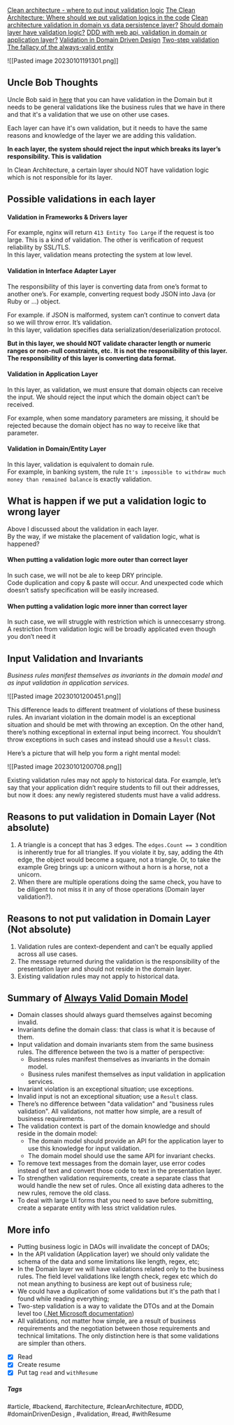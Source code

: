 [Clean architecture - where to put input validation logic](https://stackoverflow.com/questions/57603422/clean-architecture-where-to-put-input-validation-logic)
[The Clean Architecture: Where should we put validation logics in the code](https://ikenox.info/blog/where-to-put-validation-in-clean-architecture)
[Clean architecture validation in domain vs data persistence layer?](https://softwareengineering.stackexchange.com/questions/351419/clean-architecture-validation-in-domain-vs-data-persistence-layer)
[Should domain layer have validation logic?](https://softwareengineering.stackexchange.com/questions/436453/should-domain-layer-have-validation-logic)
[DDD with web api, validation in domain or application layer?](https://softwareengineering.stackexchange.com/questions/396334/ddd-with-web-api-validation-in-domain-or-application-layer)
[Validation in Domain Driven Design](https://stackoverflow.com/questions/52883013/validation-in-domain-driven-design)
[Two-step validation](https://learn.microsoft.com/en-us/dotnet/architecture/microservices/microservice-ddd-cqrs-patterns/domain-model-layer-validations#two-step-validation)
[The fallacy of the always-valid entity](https://jeffreypalermo.com/2009/05/the-fallacy-of-the-always-valid-entity)

![[Pasted image 20230101191301.png]]

## Uncle Bob Thoughts

Uncle Bob said in [here](https://groups.google.com/g/clean-code-discussion/c/latn4x6Zo7w/m/bFwtDI1XSA8J) that you can have validation in the Domain but it needs to be general validations like the business rules that we have in there and that it's a validation that we use on other use cases.

Each layer can have it's own validation, but it needs to have the same reasons and knowledge of the layer we are adding this validation.

**In each layer, the system should reject the input which breaks its layer’s responsibility. This is validation**

In Clean Architecture, a certain layer should NOT have validation logic which is not responsible for its layer.

## Possible validations in each layer

#### Validation in Frameworks & Drivers layer

For example, nginx will return `413 Entity Too Large` if the request is too large. This is a kind of validation. The other is verification of request reliability by SSL/TLS.  
In this layer, validation means protecting the system at low level.

#### Validation in Interface Adapter Layer

The responsibility of this layer is converting data from one’s format to another one’s. For example, converting request body JSON into Java (or Ruby or …) object.

For example. if JSON is malformed, system can’t continue to convert data so we will throw error. It’s validation.  
In this layer, validation specifies data serialization/deserialization protocol.

**But in this layer, we should NOT validate character length or numeric ranges or non-null constraints, etc.** **It is not the responsibility of this layer. The responsibility of this layer is converting data format.**

#### Validation in Application Layer

In this layer, as validation, we must ensure that domain objects can receive the input. We should reject the input which the domain object can’t be received.

For example, when some mandatory parameters are missing, it should be rejected because the domain object has no way to receive like that parameter.

#### Validation in Domain/Entity Layer

In this layer, validation is equivalent to domain rule.  
For example, in banking system, the rule `It's impossible to withdraw much money than remained balance` is exactly validation.

## What is happen if we put a validation logic to wrong layer

Above I discussed about the validation in each layer.  
By the way, if we mistake the placement of validation logic, what is happened?

#### When putting a validation logic more outer than correct layer

In such case, we will not be ale to keep DRY principle.  
Code duplication and copy & paste will occur. And unexpected code which doesn’t satisfy specification will be easily increased.

#### When putting a validation logic more inner than correct layer

In such case, we will struggle with restriction which is unneccesarry strong.  
A restriction from validation logic will be broadly applicated even though you don’t need it

## Input Validation and Invariants

_Business rules manifest themselves as invariants in the domain model and as input validation in application services._

![[Pasted image 20230101200451.png]]

This difference leads to different treatment of violations of these business rules. An invariant violation in the domain model is an exceptional situation and should be met with throwing an exception. On the other hand, there’s nothing exceptional in external input being incorrect. You shouldn’t throw exceptions in such cases and instead should use a `Result` class.

Here’s a picture that will help you form a right mental model:

![[Pasted image 20230101200708.png]]

Existing validation rules may not apply to historical data. For example, let’s say that your application didn’t require students to fill out their addresses, but now it does: any newly registered students must have a valid address.


## Reasons to put validation in Domain Layer (Not absolute)

1. A triangle is a concept that has 3 edges. The `edges.Count == 3` condition is inherently true for all triangles. If you violate it by, say, adding the 4th edge, the object would become a square, not a triangle. Or, to take the example Greg brings up: a unicorn without a horn is a horse, not a unicorn.
2. When there are multiple operations doing the same check, you have to be diligent to not miss it in any of those operations (Domain layer validation?).

## Reasons to not put validation in Domain Layer (Not absolute)

1.  Validation rules are context-dependent and can’t be equally applied across all use cases.
2.  The message returned during the validation is the responsibility of the presentation layer and should not reside in the domain layer.
3.  Existing validation rules may not apply to historical data.

## Summary of [Always Valid Domain Model](https://enterprisecraftsmanship.com/posts/always-valid-domain-model)

-   Domain classes should always guard themselves against becoming invalid.
-   Invariants define the domain class: that class is what it is because of them.
-   Input validation and domain invariants stem from the same business rules. The difference between the two is a matter of perspective:
    -   Business rules manifest themselves as invariants in the domain model.
    -   Business rules manifest themselves as input validation in application services.
-   Invariant violation is an exceptional situation; use exceptions.
-   Invalid input is not an exceptional situation; use a `Result` class.
-   There’s no difference between "data validation" and "business rules validation". All validations, not matter how simple, are a result of business requirements.
-   The validation context is part of the domain knowledge and should reside in the domain model:
    -   The domain model should provide an API for the application layer to use this knowledge for input validation.
    -   The domain model should use the same API for invariant checks.
-   To remove text messages from the domain layer, use error codes instead of text and convert those code to text in the presentation layer.
-   To strengthen validation requirements, create a separate class that would handle the new set of rules. Once all existing data adheres to the new rules, remove the old class.
-   To deal with large UI forms that you need to save before submitting, create a separate entity with less strict validation rules.

## More info

- Putting business logic in DAOs will invalidate the concept of DAOs;
- In the API validation (Application layer) we should only validate the schema of the data and some limitations like length, regex, etc;
- In the Domain layer we will have validations related only to the business rules. The field level validations like length check, regex etc which do not mean anything to business are kept out of business rule;
- We could have a duplication of some validations but it's the path that I found while reading everything;
- Two-step validation is a way to validate the DTOs and at the Domain level too ([.Net Microsoft documentation](https://learn.microsoft.com/en-us/dotnet/architecture/microservices/microservice-ddd-cqrs-patterns/domain-model-layer-validations#two-step-validation))
- All validations, not matter how simple, are a result of business requirements and the negotiation between those requirements and technical limitations. The only distinction here is that some validations are simpler than others.

- [x] Read
- [x] Create resume
- [x] Put tag `read` and `withResume`

##### Tags
#article, #backend, #architecture, #cleanArchitecture, #DDD, #domainDrivenDesign , #validation, #read, #withResume 
